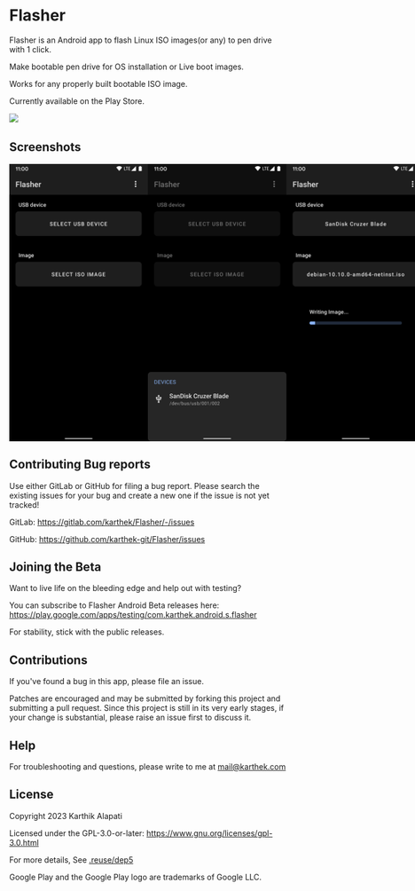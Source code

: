 # Flasher

Flasher is an Android app to flash Linux ISO images(or any) to pen drive with 1 click.

Make bootable pen drive for OS installation or Live boot images.

Works for any properly built bootable ISO image.

Currently available on the Play Store.

<a href="https://play.google.com/store/apps/details?id=com.karthek.android.s.flasher" target="_blank">
<img src="https://play.google.com/intl/en_gb/badges/static/images/badges/en_badge_web_generic.png" width=240 />
</a>

## Screenshots

<div style="display: flex; flex-direction: row;">
    <img src="art/flasher_1_startup.png" width="250" />
    <img src="art/flasher_2_drive_select.png" width="250" />
    <img src="art/flasher_6_flash_progress.png" width="250" />
    <img src="art/flasher_8_flash_successful.png" width="250" />
    <img src="art/flasher_9l_write.png" width="250" />
</div>

## Contributing Bug reports

Use either GitLab or GitHub for filing a bug report.
Please search the existing issues for your bug and create a new one if the issue is not yet tracked!

GitLab:
https://gitlab.com/karthek/Flasher/-/issues

GitHub:
https://github.com/karthek-git/Flasher/issues

## Joining the Beta

Want to live life on the bleeding edge and help out with testing?

You can subscribe to Flasher Android Beta releases here:
https://play.google.com/apps/testing/com.karthek.android.s.flasher

For stability, stick with the public releases.

## Contributions

If you've found a bug in this app, please file an issue.

Patches are encouraged and may be submitted by forking this project and
submitting a pull request. Since this project is still in its very early stages,
if your change is substantial, please raise an issue first to discuss it.

## Help

For troubleshooting and questions, please write to me at mail@karthek.com

## License

Copyright 2023 Karthik Alapati

Licensed under the GPL-3.0-or-later: https://www.gnu.org/licenses/gpl-3.0.html

For more details, See [.reuse/dep5](https://gitlab.com/karthek/Flasher/-/blob/master/.reuse/dep5)

Google Play and the Google Play logo are trademarks of Google LLC.